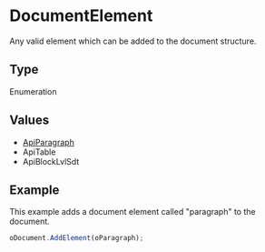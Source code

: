 # DocumentElement

Any valid element which can be added to the document structure.

## Type

Enumeration

## Values

- [ApiParagraph](../../ApiParagraph/ApiParagraph.md)
- ApiTable
- ApiBlockLvlSdt


## Example

This example adds a document element called "paragraph" to the document.

```javascript
oDocument.AddElement(oParagraph);
```
